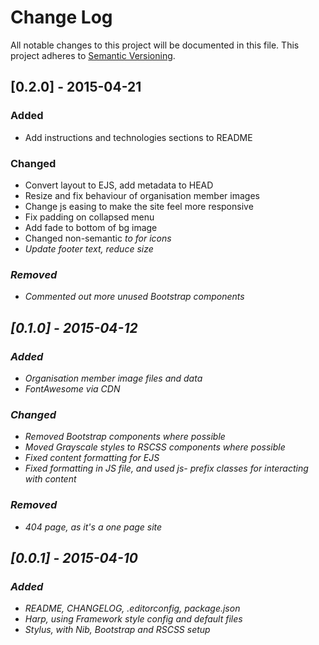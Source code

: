 # Change Log
All notable changes to this project will be documented in this file. This project adheres to [Semantic Versioning](http://semver.org/).

## [0.2.0] - 2015-04-21
### Added
- Add instructions and technologies sections to README

### Changed
- Convert layout to EJS, add metadata to HEAD
- Resize and fix behaviour of organisation member images
- Change js easing to make the site feel more responsive
- Fix padding on collapsed menu
- Add fade to bottom of bg image
- Changed non-semantic <i> to <span> for icons
- Update footer text, reduce size

### Removed
- Commented out more unused Bootstrap components

## [0.1.0] - 2015-04-12
### Added
- Organisation member image files and data
- FontAwesome via CDN

### Changed
- Removed Bootstrap components where possible
- Moved Grayscale styles to RSCSS components where possible
- Fixed content formatting for EJS
- Fixed formatting in JS file, and used js- prefix classes for interacting with content

### Removed
- 404 page, as it's a one page site

## [0.0.1] - 2015-04-10
### Added
- README, CHANGELOG, .editorconfig, package.json
- Harp, using Framework style config and default files
- Stylus, with Nib, Bootstrap and RSCSS setup
